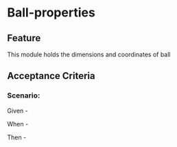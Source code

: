 # Ball-properties

## Feature

This module holds the dimensions and coordinates of ball

## Acceptance Criteria

### Scenario: 

  Given - 

  When -

  Then - 

